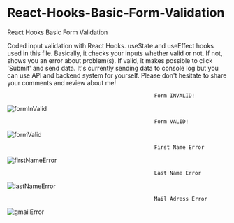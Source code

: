 # React-Hooks-Basic-Form-Validation
React Hooks Basic Form Validation

Coded input validation with React Hooks. useState and useEffect hooks used in this file. 
Basically, it checks your inputs whether valid or not. If not, shows you an error about problem(s). 
If valid, it makes possible to click 'Submit' and send data. It's currently sending data to console log but 
you can use API and backend system for yourself. Please don't hesitate to share your comments and review about me!


                                                   Form INVALID!
                                                   
![formInValid](https://user-images.githubusercontent.com/99079485/159142981-0c014cbe-d7de-4b8d-b7b5-d63fa0800c76.png)

                                                   Form VALID! 
                                              
![formValid](https://user-images.githubusercontent.com/99079485/159142975-b5451f5e-dbd8-418d-8697-40a16b4a1ce6.png)

                                                   First Name Error
                                                   
![firstNameError](https://user-images.githubusercontent.com/99079485/159143143-12e86eb8-9ebf-4f1c-bc4d-1ee413aa55fb.png)

                                                   Last Name Error 
                                                   
![lastNameError](https://user-images.githubusercontent.com/99079485/159143145-bc772d57-5363-4991-accf-5e292d3de741.png)

                                                   Mail Adress Error 
![gmailError](https://user-images.githubusercontent.com/99079485/159143144-a208b8dc-5f52-4d83-9563-3481bd728d4f.png)                                                 
